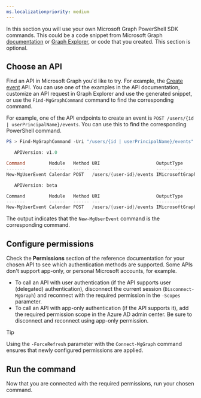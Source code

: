 ```yaml
---
ms.localizationpriority: medium
---
```


<!-- markdownlint-disable MD041 -->

In this section you will use your own Microsoft Graph PowerShell SDK commands. This could be a code snippet from Microsoft Graph [documentation](/graph/api/overview) or [Graph Explorer](https://developer.microsoft.com/graph/graph-explorer), or code that you created. This section is optional.

## Choose an API

Find an API in Microsoft Graph you'd like to try. For example, the [Create event](/graph/api/user-post-events) API. You can use one of the examples in the API documentation, customize an API request in Graph Explorer and use the generated snippet, or use the `Find-MgGraphCommand` command to find the corresponding command.

For example, one of the API endpoints to create an event is `POST /users/{id | userPrincipalName}/events`. You can use this to find the corresponding PowerShell command.

```powershell
PS > Find-MgGraphCommand -Uri "/users/{id | userPrincipalName}/events" -Method "POST"

   APIVersion: v1.0

Command         Module   Method URI                     OutputType           Permissions           Variants
-------         ------   ------ ---                     ----------           -----------           --------
New-MgUserEvent Calendar POST   /users/{user-id}/events IMicrosoftGraphEvent {Calendars.ReadWrite} {Create1, CreateExp…

   APIVersion: beta

Command         Module   Method URI                     OutputType            Permissions           Variants
-------         ------   ------ ---                     ----------            -----------           --------
New-MgUserEvent Calendar POST   /users/{user-id}/events IMicrosoftGraphEvent1 {Calendars.ReadWrite} {Create, CreateExp…
```

The output indicates that the `New-MgUserEvent` command is the corresponding command.

## Configure permissions

Check the **Permissions** section of the reference documentation for your chosen API to see which authentication methods are supported. Some APIs don't support app-only, or personal Microsoft accounts, for example.

- To call an API with user authentication (if the API supports user (delegated) authentication), disconnect the current session (`Disconnect-MgGraph`) and reconnect with the required permission in the `-Scopes` parameter.
- To call an API with app-only authentication (if the API supports it), add the required permission scope in the Azure AD admin center. Be sure to disconnect and reconnect using app-only permission.

> [!TIP]
> Using the `-ForceRefresh` parameter with the `Connect-MgGraph` command ensures that newly configured permissions are applied.

## Run the command

Now that you are connected with the required permissions, run your chosen command.
